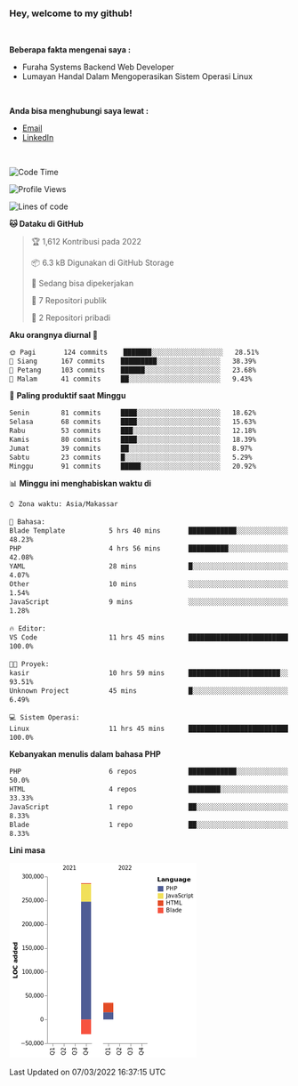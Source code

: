 <h3>Hey, welcome to my github!</h3>

<br>

<p><strong>Beberapa fakta mengenai saya :</strong></p>

<ul>
  <li>Furaha Systems Backend Web Developer</li>
  <li>Lumayan Handal Dalam Mengoperasikan Sistem Operasi Linux</li>
</ul>

<br>

<p><strong>Anda bisa menghubungi saya lewat :</strong></p>

<ul>
  <li><a href="mailto:renaldiapriyanto419@gmail.com">Email</a></li>
  <li><a href="https://www.linkedin.com/in/renaldi-kadang-314314206/">LinkedIn</a></li>
</ul>

<br>

<!--START_SECTION:waka-->
![Code Time](http://img.shields.io/badge/Code%20Time-34%20hrs%2024%20mins-blue)

![Profile Views](http://img.shields.io/badge/Profil%20dilihat-17-blue)

![Lines of code](https://img.shields.io/badge/Sejak%20Hello%20World%20aku%20telah%20menulis-291%20Thousand%20baris%20kode-blue)

**🐱 Dataku di GitHub** 

> 🏆 1,612 Kontribusi pada 2022
 > 
> 📦 6.3 kB Digunakan di GitHub Storage 
 > 
> 💼 Sedang bisa dipekerjakan
 > 
> 📜 7 Repositori publik 
 > 
> 🔑 2 Repositori pribadi  
 > 
**Aku orangnya diurnal 🐤** 

```text
🌞 Pagi       124 commits    ███████░░░░░░░░░░░░░░░░░░   28.51% 
🌆 Siang      167 commits    █████████░░░░░░░░░░░░░░░░   38.39% 
🌃 Petang     103 commits    ██████░░░░░░░░░░░░░░░░░░░   23.68% 
🌙 Malam      41 commits     ██░░░░░░░░░░░░░░░░░░░░░░░   9.43%

```
📅 **Paling produktif saat Minggu** 

```text
Senin        81 commits     ████░░░░░░░░░░░░░░░░░░░░░   18.62% 
Selasa       68 commits     ████░░░░░░░░░░░░░░░░░░░░░   15.63% 
Rabu         53 commits     ███░░░░░░░░░░░░░░░░░░░░░░   12.18% 
Kamis        80 commits     ████░░░░░░░░░░░░░░░░░░░░░   18.39% 
Jumat        39 commits     ██░░░░░░░░░░░░░░░░░░░░░░░   8.97% 
Sabtu        23 commits     █░░░░░░░░░░░░░░░░░░░░░░░░   5.29% 
Minggu       91 commits     █████░░░░░░░░░░░░░░░░░░░░   20.92%

```


📊 **Minggu ini menghabiskan waktu di** 

```text
⌚︎ Zona waktu: Asia/Makassar

💬 Bahasa: 
Blade Template           5 hrs 40 mins       ████████████░░░░░░░░░░░░░   48.23% 
PHP                      4 hrs 56 mins       ██████████░░░░░░░░░░░░░░░   42.08% 
YAML                     28 mins             █░░░░░░░░░░░░░░░░░░░░░░░░   4.07% 
Other                    10 mins             ░░░░░░░░░░░░░░░░░░░░░░░░░   1.54% 
JavaScript               9 mins              ░░░░░░░░░░░░░░░░░░░░░░░░░   1.28%

🔥 Editor: 
VS Code                  11 hrs 45 mins      █████████████████████████   100.0%

🐱‍💻 Proyek: 
kasir                    10 hrs 59 mins      ███████████████████████░░   93.51% 
Unknown Project          45 mins             █░░░░░░░░░░░░░░░░░░░░░░░░   6.49%

💻 Sistem Operasi: 
Linux                    11 hrs 45 mins      █████████████████████████   100.0%

```

**Kebanyakan menulis dalam bahasa PHP** 

```text
PHP                      6 repos             ████████████░░░░░░░░░░░░░   50.0% 
HTML                     4 repos             ████████░░░░░░░░░░░░░░░░░   33.33% 
JavaScript               1 repo              ██░░░░░░░░░░░░░░░░░░░░░░░   8.33% 
Blade                    1 repo              ██░░░░░░░░░░░░░░░░░░░░░░░   8.33%

```


**Lini masa**

![Chart not found](https://raw.githubusercontent.com/Sylent-Sys/Sylent-Sys/main/charts/bar_graph.png) 


 Last Updated on 07/03/2022 16:37:15 UTC
<!--END_SECTION:waka-->
